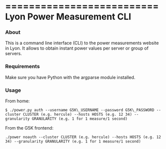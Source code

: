 ==========================
Lyon Power Measurement CLI
==========================

### About
This is a command line interface (CLI) to the power measurements website in Lyon. It allows to obtain instant power values per server or group of servers.

### Requirements 

Make sure you have Python with the argparse module installed.

### Usage

From home: 

```$ ./power.py auth --username G5K\_USERNAME --password G5K\_PASSWORD --cluster CLUSTER (e.g. hercule) --hosts HOSTS (e.g. 12 34) --granularity GRANULARITY (e.g. 1 for 1 measure/1 second)```

From the G5K frontend: 

```./power noauth --cluster CLUSTER (e.g. hercule) --hosts HOSTS (e.g. 12 34) --granularity GRANULARITY (e.g. 1 for 1 measure/1 second)```

